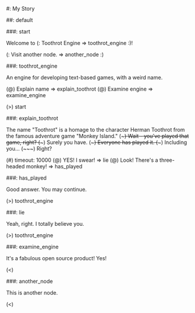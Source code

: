 #: My Story


##: default

###: start

Welcome to (: Toothrot Engine => toothrot_engine :)!

(: Visit another node. => another_node :)


###: toothrot_engine

An engine for developing text-based games, with a weird name.

(@) Explain name => explain_toothrot
(@) Examine engine => examine_engine

(>) start


###: explain_toothrot

The name "Toothrot" is a homage to the character Herman Toothrot from the famous
adventure game "Monkey Island."
(~~~)
Wait - you've played that game, right?
(~~~)
Surely you have.
(~~~)
Everyone has played it.
(~~~)
Including you...
(~~~)
Right?

(#) timeout: 10000
(@) YES! I swear! => lie
(@) Look! There's a three-headed monkey! => has_played


###: has_played

Good answer. You may continue.

(>) toothrot_engine


###: lie

Yeah, right. I totally believe you.

(>) toothrot_engine


###: examine_engine

It's a fabulous open source product! Yes!

(<)


###: another_node

This is another node.

(<)


